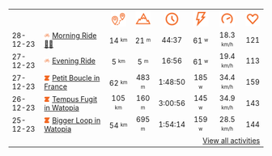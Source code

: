 <table>
    <tr>
        <th></th>
        <th></th>
        <th align="center"><img src="https://raw.githubusercontent.com/robiningelbrecht/strava-activities/master/public/distance.svg" width="30" alt="distance" title="distance"/></th>
        <th align="center"><img src="https://raw.githubusercontent.com/robiningelbrecht/strava-activities/master/public/elevation.svg" width="30" alt="elevation" title="elevation"/></th>
        <th align="center"><img src="https://raw.githubusercontent.com/robiningelbrecht/strava-activities/master/public/time.svg" width="30" alt="time" title="time"/></th>
        <th align="center"><img src="https://raw.githubusercontent.com/robiningelbrecht/strava-activities/master/public/average-watt.svg" width="30" alt="average watts" title="average watts"/></th>
        <th align="center"><img src="https://raw.githubusercontent.com/robiningelbrecht/strava-activities/master/public/average-speed.svg" width="30" alt="average speed" title="average speed"/></th>
        <th align="center"><img src="https://raw.githubusercontent.com/robiningelbrecht/strava-activities/master/public/heart-rate.svg" width="30" alt="average heart rate" title="average heart rate"/></th>
    </tr>
            <tr>
            <td>28-12-23</td>
            <td>
                <img src="https://raw.githubusercontent.com/robiningelbrecht/strava-activities/master/public/activity-ride.svg" width="12" alt="virtual ride" title="virtual ride"/>
                <a href="https://www.strava.com/activities/10449765035" title="Kcal: 368 | Gear: None ">Morning Ride 🦖🦕</a>
            </td>
            <td align="center">14 <sup><sub>km</sub></sup></td>
            <td align="center">21 <sup><sub>m</sub></sup></td>
            <td align="center">44:37</td>
            <td align="center">61 <sup><sub>w</sub></sup></td>
            <td align="center">18.3 <sup><sub>km/h</sub></sup></td>
            <td align="center">121</td>
        </tr>
            <tr>
            <td>27-12-23</td>
            <td>
                <img src="https://raw.githubusercontent.com/robiningelbrecht/strava-activities/master/public/activity-ride.svg" width="12" alt="virtual ride" title="virtual ride"/>
                <a href="https://www.strava.com/activities/10447739336" title="Kcal: 113 | Gear: None ">Evening Ride</a>
            </td>
            <td align="center">5 <sup><sub>km</sub></sup></td>
            <td align="center">5 <sup><sub>m</sub></sup></td>
            <td align="center">16:56</td>
            <td align="center">61 <sup><sub>w</sub></sup></td>
            <td align="center">19.4 <sup><sub>km/h</sub></sup></td>
            <td align="center">113</td>
        </tr>
            <tr>
            <td>27-12-23</td>
            <td>
                <img src="https://raw.githubusercontent.com/robiningelbrecht/strava-activities/master/public/activity-virtual-ride.svg" width="12" alt="virtual ride" title="virtual ride"/>
                <a href="https://www.strava.com/activities/10445803367" title="Kcal: 1155 | Gear: None ">Petit Boucle in France</a>
            </td>
            <td align="center">62 <sup><sub>km</sub></sup></td>
            <td align="center">483 <sup><sub>m</sub></sup></td>
            <td align="center">1:48:50</td>
            <td align="center">185 <sup><sub>w</sub></sup></td>
            <td align="center">34.4 <sup><sub>km/h</sub></sup></td>
            <td align="center">159</td>
        </tr>
            <tr>
            <td>26-12-23</td>
            <td>
                <img src="https://raw.githubusercontent.com/robiningelbrecht/strava-activities/master/public/activity-virtual-ride.svg" width="12" alt="virtual ride" title="virtual ride"/>
                <a href="https://www.strava.com/activities/10439112786" title="Kcal: 1507 | Gear: None ">Tempus Fugit in Watopia</a>
            </td>
            <td align="center">105 <sup><sub>km</sub></sup></td>
            <td align="center">160 <sup><sub>m</sub></sup></td>
            <td align="center">3:00:56</td>
            <td align="center">145 <sup><sub>w</sub></sup></td>
            <td align="center">34.9 <sup><sub>km/h</sub></sup></td>
            <td align="center">143</td>
        </tr>
            <tr>
            <td>25-12-23</td>
            <td>
                <img src="https://raw.githubusercontent.com/robiningelbrecht/strava-activities/master/public/activity-virtual-ride.svg" width="12" alt="virtual ride" title="virtual ride"/>
                <a href="https://www.strava.com/activities/10433985792" title="Kcal: 1039 | Gear: None ">Bigger Loop in Watopia</a>
            </td>
            <td align="center">54 <sup><sub>km</sub></sup></td>
            <td align="center">695 <sup><sub>m</sub></sup></td>
            <td align="center">1:54:14</td>
            <td align="center">159 <sup><sub>w</sub></sup></td>
            <td align="center">28.5 <sup><sub>km/h</sub></sup></td>
            <td align="center">144</td>
        </tr>
                <tr>
            <td colspan="8" align="right"><a href="https://github.com/robiningelbrecht/strava-activities#activities">View all activities</a></td>
        </tr>
    </table>
